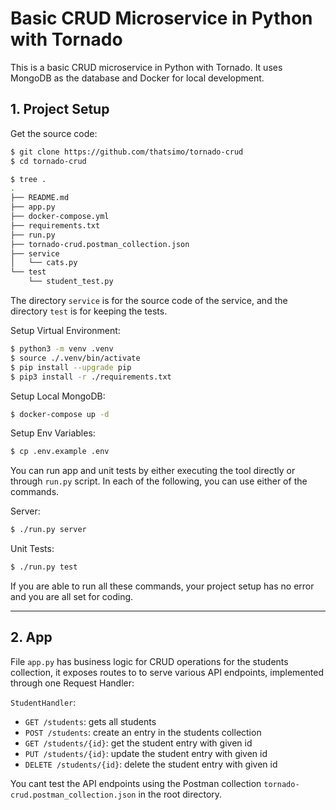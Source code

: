 # Basic CRUD Microservice in Python with Tornado

This is a basic CRUD microservice in Python with Tornado. It uses MongoDB as the database and Docker for local development.

## 1. Project Setup

Get the source code:

```bash
$ git clone https://github.com/thatsimo/tornado-crud
$ cd tornado-crud

$ tree .
.
├── README.md
├── app.py
├── docker-compose.yml
├── requirements.txt
├── run.py
├── tornado-crud.postman_collection.json
├── service
│   └── cats.py
└── test
    └── student_test.py
```

The directory `service` is for the source code of the service, and the directory `test` is for keeping the tests.

Setup Virtual Environment:

```bash
$ python3 -m venv .venv
$ source ./.venv/bin/activate
$ pip install --upgrade pip
$ pip3 install -r ./requirements.txt
```

Setup Local MongoDB:

```bash
$ docker-compose up -d
```

Setup Env Variables:

```bash
$ cp .env.example .env
```

You can run app and unit tests by either executing the tool directly or through `run.py` script. In each of the following, you can use either of the commands.

Server:

```bash
$ ./run.py server
```

Unit Tests:

```bash
$ ./run.py test
```

If you are able to run all these commands, your project setup has no error and you are all set for coding.

---

## 2. App

File `app.py` has business logic for CRUD operations for the students collection, it exposes routes to to serve various API endpoints, implemented through one Request Handler:

`StudentHandler`:

- `GET /students`: gets all students
- `POST /students`: create an entry in the students collection
- `GET /students/{id}`: get the student entry with given id
- `PUT /students/{id}`: update the student entry with given id
- `DELETE /students/{id}`: delete the student entry with given id

You cant test the API endpoints using the Postman collection `tornado-crud.postman_collection.json` in the root directory.
